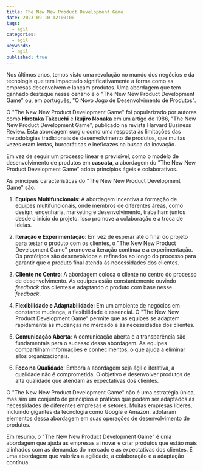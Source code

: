 ```yaml
---
title: The New New Product Development Game
date: 2023-09-10 12:00:00
tags:
  - agil
categories:
  - agil
keywords:
  - agil
published: true
---
```

Nos últimos anos, temos visto uma revolução no mundo dos negócios e da tecnologia que tem impactado significativamente a forma como as empresas desenvolvem e lançam produtos. Uma abordagem que tem ganhado destaque nesse cenário é o "The New New Product Development Game" ou, em português, "O Novo Jogo de Desenvolvimento de Produtos".

O "The New New Product Development Game" foi popularizado por autores como **Hirotaka Takeuchi** e **Ikujiro Nonaka** em um artigo de 1986, "The New New Product Development Game", publicado na revista Harvard Business Review. Esta abordagem surgiu como uma resposta às limitações das metodologias tradicionais de desenvolvimento de produtos, que muitas vezes eram lentas, burocráticas e ineficazes na busca da inovação.

Em vez de seguir um processo linear e previsível, como o modelo de desenvolvimento de produtos em **cascata**, a abordagem do "The New New Product Development Game" adota princípios ágeis e colaborativos.

As principais características do "The New New Product Development Game" são:

1. **Equipes Multifuncionais**: A abordagem incentiva a formação de equipes multifuncionais, onde membros de diferentes áreas, como design, engenharia, marketing e desenvolvimento, trabalham juntos desde o início do projeto. Isso promove a colaboração e a troca de ideias.

2. **Iteração e Experimentação**: Em vez de esperar até o final do projeto para testar o produto com os clientes, o "The New New Product Development Game" promove a iteração contínua e a experimentação. Os protótipos são desenvolvidos e refinados ao longo do processo para garantir que o produto final atenda às necessidades dos clientes.

3. **Cliente no Centro**: A abordagem coloca o cliente no centro do processo de desenvolvimento. As equipes estão constantemente ouvindo *feedback* dos clientes e adaptando o produto com base nesse *feedback*.

4. **Flexibilidade e Adaptabilidade**: Em um ambiente de negócios em constante mudança, a flexibilidade é essencial. O "The New New Product Development Game" permite que as equipes se adaptem rapidamente às mudanças no mercado e às necessidades dos clientes.

5. **Comunicação Aberta**: A comunicação aberta e a transparência são fundamentais para o sucesso dessa abordagem. As equipes compartilham informações e conhecimentos, o que ajuda a eliminar silos organizacionais.

6. **Foco na Qualidade**: Embora a abordagem seja ágil e iterativa, a qualidade não é comprometida. O objetivo é desenvolver produtos de alta qualidade que atendam às expectativas dos clientes.


O "The New New Product Development Game" não é uma estratégia única, mas sim um conjunto de princípios e práticas que podem ser adaptados às necessidades de diferentes empresas e setores. Muitas empresas líderes, incluindo gigantes da tecnologia como Google e Amazon, adotaram elementos dessa abordagem em suas operações de desenvolvimento de produtos.

Em resumo, o "The New New Product Development Game" é uma abordagem que ajuda as empresas a inovar e criar produtos que estão mais alinhados com as demandas do mercado e as expectativas dos clientes. É uma abordagem que valoriza a agilidade, a colaboração e a adaptação contínua.